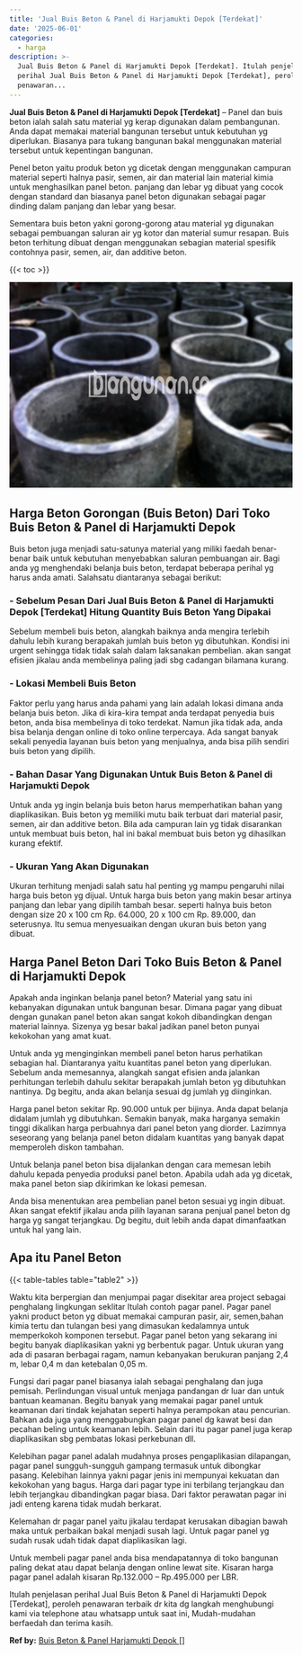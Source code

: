 ```yaml
---
title: 'Jual Buis Beton & Panel di Harjamukti Depok [Terdekat]'
date: '2025-06-01'
categories:
  - harga
description: >-
  Jual Buis Beton & Panel di Harjamukti Depok [Terdekat]. Itulah penjelasan
  perihal Jual Buis Beton & Panel di Harjamukti Depok [Terdekat], peroleh
  penawaran...
---
```


**Jual Buis Beton & Panel di Harjamukti Depok \[Terdekat\]** – Panel dan buis beton ialah salah satu material yg kerap digunakan dalam pembangunan. Anda dapat memakai material bangunan tersebut untuk kebutuhan yg diperlukan. Biasanya para tukang bangunan bakal menggunakan material tersebut untuk kepentingan bangunan.

Penel beton yaitu produk beton yg dicetak dengan menggunakan campuran material seperti halnya pasir, semen, air dan material lain material kimia untuk menghasilkan panel beton. panjang dan lebar yg dibuat yang cocok dengan standard dan biasanya panel beton digunakan sebagai pagar dinding dalam panjang dan lebar yang besar.

Sementara buis beton yakni gorong-gorong atau material yg digunakan sebagai pembuangan saluran air yg kotor dan material sumur resapan. Buis beton terhitung dibuat dengan menggunakan sebagian material spesifik contohnya pasir, semen, air, dan additive beton.

{{< toc >}}

![Jual Buis Beton & Panel di Harjamukti Depok [Terdekat]](/images/jual-panel-buis-beton-murah-12.png)

## Harga Beton Gorongan (Buis Beton) Dari Toko Buis Beton & Panel di Harjamukti Depok

Buis beton juga menjadi satu-satunya material yang miliki faedah benar-benar baik untuk kebutuhan menyebabkan saluran pembuangan air. Bagi anda yg menghendaki belanja buis beton, terdapat beberapa perihal yg harus anda amati. Salahsatu diantaranya sebagai berikut:

### \- Sebelum Pesan Dari Jual Buis Beton & Panel di Harjamukti Depok \[Terdekat\] Hitung Quantity Buis Beton Yang Dipakai

Sebelum membeli buis beton, alangkah baiknya anda mengira terlebih dahulu lebih kurang berapakah jumlah buis beton yg dibutuhkan. Kondisi ini urgent sehingga tidak tidak salah dalam laksanakan pembelian. akan sangat efisien jikalau anda membelinya paling jadi sbg cadangan bilamana kurang.

### \- Lokasi Membeli Buis Beton

Faktor perlu yang harus anda pahami yang lain adalah lokasi dimana anda belanja buis beton. Jika di kira-kira tempat anda terdapat penyedia buis beton, anda bisa membelinya di toko terdekat. Namun jika tidak ada, anda bisa belanja dengan online di toko online terpercaya. Ada sangat banyak sekali penyedia layanan buis beton yang menjualnya, anda bisa pilih sendiri buis beton yang dipilih.

### \- Bahan Dasar Yang Digunakan Untuk Buis Beton & Panel di Harjamukti Depok

Untuk anda yg ingin belanja buis beton harus memperhatikan bahan yang diaplikasikan. Buis beton yg memiliki mutu baik terbuat dari material pasir, semen, air dan additive beton. Bila ada campuran lain yg tidak disarankan untuk membuat buis beton, hal ini bakal membuat buis beton yg dihasilkan kurang efektif.

### \- Ukuran Yang Akan Digunakan

Ukuran terhitung menjadi salah satu hal penting yg mampu pengaruhi nilai harga buis beton yg dijual. Untuk harga buis beton yang makin besar artinya panjang dan lebar yang dipilih tambah besar. seperti halnya buis beton dengan size 20 x 100 cm Rp. 64.000, 20 x 100 cm Rp. 89.000, dan seterusnya. Itu semua menyesuaikan dengan ukuran buis beton yang dibuat.

## Harga Panel Beton Dari Toko Buis Beton & Panel di Harjamukti Depok

Apakah anda inginkan belanja panel beton? Material yang satu ini kebanyakan digunakan untuk bangunan besar. Dimana pagar yang dibuat dengan gunakan panel beton akan sangat kokoh dibandingkan dengan material lainnya. Sizenya yg besar bakal jadikan panel beton punyai kekokohan yang amat kuat.

Untuk anda yg menginginkan membeli panel beton harus perhatikan sebagian hal. Diantaranya yaitu kuantitas panel beton yang diperlukan. Sebelum anda memesannya, alangkah sangat efisien anda jalankan perhitungan terlebih dahulu sekitar berapakah jumlah beton yg dibutuhkan nantinya. Dg begitu, anda akan belanja sesuai dg jumlah yg diinginkan.

Harga panel beton sekitar Rp. 90.000 untuk per bijinya. Anda dapat belanja didalam jumlah yg dibutuhkan. Semakin banyak, maka harganya semakin tinggi dikalikan harga perbuahnya dari panel beton yang diorder. Lazimnya seseorang yang belanja panel beton didalam kuantitas yang banyak dapat memperoleh diskon tambahan.

Untuk belanja panel beton bisa dijalankan dengan cara memesan lebih dahulu kepada penyedia produksi panel beton. Apabila udah ada yg dicetak, maka panel beton siap dikirimkan ke lokasi pemesan.

Anda bisa menentukan area pembelian panel beton sesuai yg ingin dibuat. Akan sangat efektif jikalau anda pilih layanan sarana penjual panel beton dg harga yg sangat terjangkau. Dg begitu, duit lebih anda dapat dimanfaatkan untuk hal yang lain.

## Apa itu Panel Beton

{{< table-tables table="table2" >}}

Waktu kita berpergian dan menjumpai pagar disekitar area project sebagai penghalang lingkungan seklitar Itulah contoh pagar panel. Pagar panel yakni product beton yg dibuat memakai campuran pasir, air, semen,bahan kimia tertu dan tulangan besi yang dimasukan kedalamnya untuk memperkokoh komponen tersebut. Pagar panel beton yang sekarang ini begitu banyak diaplikasikan yakni yg berbentuk pagar. Untuk ukuran yang ada di pasaran berbagai ragam, namun kebanyakan berukuran panjang 2,4 m, lebar 0,4 m dan ketebalan 0,05 m.

Fungsi dari pagar panel biasanya ialah sebagai penghalang dan juga pemisah. Perlindungan visual untuk menjaga pandangan dr luar dan untuk bantuan keamanan. Begitu banyak yang memakai pagar panel untuk keamanan dari tindak kejahatan seperti halnya perampokan atau pencurian. Bahkan ada juga yang menggabungkan pagar panel dg kawat besi dan pecahan beling untuk keamanan lebih. Selain dari itu pagar panel juga kerap diaplikasikan sbg pembatas lokasi perkebunan dll.

Kelebihan pagar panel adalah mudahnya proses pengaplikasian dilapangan, pagar panel sungguh-sungguh gampang termasuk untuk dibongkar pasang. Kelebihan lainnya yakni pagar jenis ini mempunyai kekuatan dan kekokohan yang bagus. Harga dari pagar type ini terbilang terjangkau dan lebih terjangkau dibandingkan pagar biasa. Dari faktor perawatan pagar ini jadi enteng karena tidak mudah berkarat.

Kelemahan dr pagar panel yaitu jikalau terdapat kerusakan dibagian bawah maka untuk perbaikan bakal menjadi susah lagi. Untuk pagar panel yg sudah rusak udah tidak dapat diaplikasikan lagi.

Untuk membeli pagar panel anda bisa mendapatannya di toko bangunan paling dekat atau dapat belanja dengan online lewat site. Kisaran harga pagar panel adalah kisaran Rp.132.000 – Rp.495.000 per LBR.

Itulah penjelasan perihal Jual Buis Beton & Panel di Harjamukti Depok \[Terdekat\], peroleh penawaran terbaik dr kita dg langkah menghubungi kami via telephone atau whatsapp untuk saat ini, Mudah-mudahan berfaedah dan terima kasih.

**Ref by:** [Buis Beton & Panel Harjamukti Depok []](https://id.wikipedia.org/wiki/Buis)
